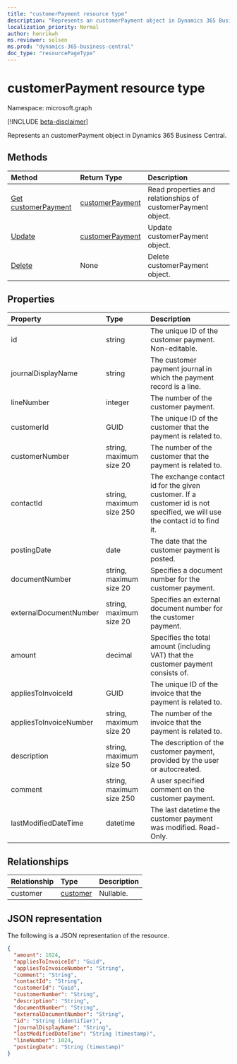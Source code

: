 ```yaml
---
title: "customerPayment resource type"
description: "Represents an customerPayment object in Dynamics 365 Business Central."
localization_priority: Normal
author: henrikwh
ms.reviewer: solsen
ms.prod: "dynamics-365-business-central"
doc_type: "resourcePageType"
---
```


# customerPayment resource type
Namespace: microsoft.graph

[!INCLUDE [beta-disclaimer](../../includes/beta-disclaimer.md)]

Represents an customerPayment object in Dynamics 365 Business Central.

## Methods

| Method       | Return Type | Description |
|:-------------|:------------|:------------|
| [Get customerPayment](../api/dynamics-customerpayment-get.md) | [customerPayment](dynamics-customerpayment.md) | Read properties and relationships of customerPayment object. |
| [Update](../api/dynamics-customerpayment-update.md) | [customerPayment](dynamics-customerpayment.md) | Update customerPayment object. |
| [Delete](../api/dynamics-customerpayment-delete.md) | None | Delete customerPayment object. |

## Properties

| Property     | Type        | Description |
|:-------------|:------------|:------------|
|id|string|The unique ID of the customer payment. Non-editable.|
|journalDisplayName|string|The customer payment journal in which the payment record is a line.|
|lineNumber|integer|The number of the customer payment.|
|customerId|GUID|The unique ID of the customer that the payment is related to.|
|customerNumber|string, maximum size 20|The number of the customer that the payment is related to.|
|contactId|string, maximum size 250|The exchange contact id for the given customer. If a customer id is not specified, we will use the contact id to find it.|
|postingDate|date|The date that the customer payment is posted.|
|documentNumber|string, maximum size 20|Specifies a document number for the customer payment.|
|externalDocumentNumber|string, maximum size 20|Specifies an external document number for the customer payment.|
|amount|decimal|Specifies the total amount (including VAT) that the customer payment consists of.|
|appliesToInvoiceId|GUID|The unique ID of the invoice that the payment is related to.|
|appliesToInvoiceNumber|string, maximum size 20|The number of the invoice that the payment is related to.|
|description|string, maximum size 50|The description of the customer payment, provided by the user or autocreated.|
|comment|string, maximum size 250|A user specified comment on the customer payment.|
|lastModifiedDateTime|datetime|The last datetime the customer payment was modified. Read-Only.|

## Relationships

| Relationship | Type        | Description |
|:-------------|:------------|:------------|
|customer|[customer](dynamics-customer.md)| Nullable.|

## JSON representation

The following is a JSON representation of the resource.

<!-- {
  "blockType": "resource",
  "optionalProperties": [

  ],
  "@odata.type": "microsoft.graph.customerPayment",
  "baseType": "",
  "keyProperty": "id"
}-->

```json
{
  "amount": 1024,
  "appliesToInvoiceId": "Guid",
  "appliesToInvoiceNumber": "String",
  "comment": "String",
  "contactId": "String",
  "customerId": "Guid",
  "customerNumber": "String",
  "description": "String",
  "documentNumber": "String",
  "externalDocumentNumber": "String",
  "id": "String (identifier)",
  "journalDisplayName": "String",
  "lastModifiedDateTime": "String (timestamp)",
  "lineNumber": 1024,
  "postingDate": "String (timestamp)"
}
```

<!-- uuid: 16cd6b66-4b1a-43a1-adaf-3a886856ed98
2019-02-04 14:57:30 UTC -->
<!-- {
  "type": "#page.annotation",
  "description": "customerPayment resource",
  "keywords": "",
  "section": "documentation",
  "tocPath": ""
}-->